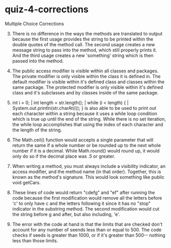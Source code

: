 # quiz-4-corrections

Multiple Choice Corrections

3. There is no difference in the ways the methods are translated to output because the first usage provides the string to be printed within the double quotes of the method call. The second usage creates a new message string to pass into the method, which still properly prints it. And the third usage creates a new 'something' string which is then passed into the method.

4. The public access modifier is visible within all classes and packages. The private modifier is only visible within the class it is defined in. The default modifier is visible within it's defined class and classes within the same package. The protected modifier is only visible within it's defined class and it's subclasses and by classes inside of the same package.

5. int i = 0; | int length = str.length(); | while (i < length) { | System.out.println(str.charAt(i)); } is also able to be used to print out each character within a string because it uses a while loop condition which is true up until the end of the string. While there is no set iteration, the while loop accomplishes that using the index of each character and the length of the string.

6. The Math.ceil() function would accepts a single parameter that will return the same if a whole number or be rounded up to the next whole number if it is a decimal. While Math.round() would round up, it would only do so if the decimal place was .5 or greater.

7. When writing a method, you must always include a visibility indicator, an access modifier, and the method name (in that order). Together, this is known as the method's signature. This would look something like public void getCars.

13. These lines of code would return "cdefg" and "ef" after running the code because the first modification would remove all the letters before 'c' to only have c and the letters following it since it has no "stop" indicator in the substring method. The second modification would cut the string before g and after, but also including, 'e'. 

15. The error with the code at hand is that the limits that are checked don't account for any number of seends less than or equal to 500. The code checks if seeds is greater than 1000, or if it's greater than 500-- nothing less than those limits.
